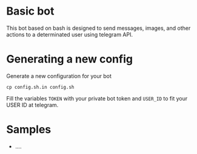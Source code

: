 # Basic bot

This bot based on bash is designed to send messages, images, and other actions to a determinated user using telegram API.

# Generating a new config

Generate a new configuration for your bot

```
cp config.sh.in config.sh
```

Fill the variables `TOKEN` with your private bot token and `USER_ID` to fit your USER ID at telegram.

# Samples

* ....
